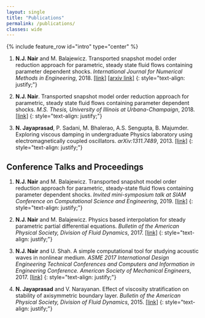 ```yaml
---
layout: single
title: "Publications"
permalink: /publications/
classes: wide
---
```


{% include feature_row id="intro" type="center" %}

1. **N.J. Nair** and M. Balajewicz. Transported snapshot model order reduction approach for parametric, steady state fluid flows containing parameter dependent shocks. _International Journal for Numerical Methods in Engineering_, 2018. [[link]](https://onlinelibrary.wiley.com/doi/full/10.1002/nme.5998) [[arxiv link]](https://arxiv.org/pdf/1712.09144.pdf)
{: style="text-align: justify;"}

1. **N.J. Nair**. Transported snapshot model order reduction approach for parametric, steady state fluid flows containing parameter dependent shocks. _M.S. Thesis, University of Illinois at Urbana-Champaign_, 2018. [[link]](https://www.ideals.illinois.edu/bitstream/handle/2142/101093/NAIR-THESIS-2018.pdf?sequence=1&isAllowed=y)
{: style="text-align: justify;"}

3. **N. Jayaprasad**, P. Sadani, M. Bhalerao, A.S. Sengupta, B. Majumder. Exploring viscous damping in undergraduate Physics laboratory using electromagnetically coupled oscillators. _arXiv:1311.7489_, 2013. [[link]](https://arxiv.org/pdf/1311.7489.pdf)
{: style="text-align: justify;"}

## Conference Talks and Proceedings

1. **N.J. Nair** and M. Balajewicz. Transported snapshot model order reduction approach for parametric, steady-state fluid flows containing parameter dependent shocks. _Invited mini-symposium talk at SIAM Conference on Computational Science and Engineering_, 2019. [[link]](http://meetings.siam.org/sess/dsp_talk.cfm?p=95087)
{: style="text-align: justify;"}

2. **N.J. Nair** and M. Balajewicz. Physics based interpolation for steady parametric partial differential equations. _Bulletin of the American Physical Society, Division of Fluid Dynamics_, 2017. [[link]](http://meetings.aps.org/Meeting/DFD17/Session/G1.1)
{: style="text-align: justify;"}

3. **N.J. Nair** and U. Shah. A simple computational tool for studying acoustic waves in nonlinear medium. _ASME 2017 International Design Engineering Technical Conferences and Computers and Information in Engineering Conference. American Society of Mechanical Engineers_, 2017. [[link]](https://proceedings.asmedigitalcollection.asme.org/proceeding.aspx?articleID=2662373)
{: style="text-align: justify;"}

4. **N. Jayaprasad** and V. Narayanan. Effect of viscosity stratification on stability of axisymmetric boundary layer. _Bulletin of the American Physical Society, Division of Fluid Dynamics_, 2015. [[link]](http://meetings.aps.org/Meeting/DFD15/Event/253531)
{: style="text-align: justify;"}
